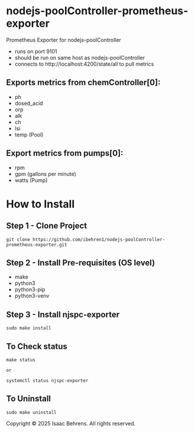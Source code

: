 # nodejs-poolController-prometheus-exporter
Prometheus Exporter for nodejs-poolController  
- runs on port 9101
- should be run on same host as nodejs-poolController
- connects to http://localhost:4200/state/all to pull metrics

## Exports metrics from chemController[0]:
- ph
- dosed_acid
- orp
- alk
- ch 
- lsi 
- temp (Pool) 


## Export metrics from pumps[0]:
- rpm 
- gpm (gallons per minute)
- watts (Pump)


# How to Install
## Step 1 - Clone Project
```
git clone https://github.com/ibehren1/nodejs-poolController-prometheus-exporter.git
```


## Step 2 - Install Pre-requisites (OS level)
- make
- python3
- python3-pip
- python3-venv


## Step 3 - Install njspc-exporter
```
sudo make install
```


## To Check status
```
make status

or

systemctl status njspc-exporter
```


## To Uninstall
```
sudo make uninstall
```


Copyright © 2025 Isaac Behrens. All rights reserved.